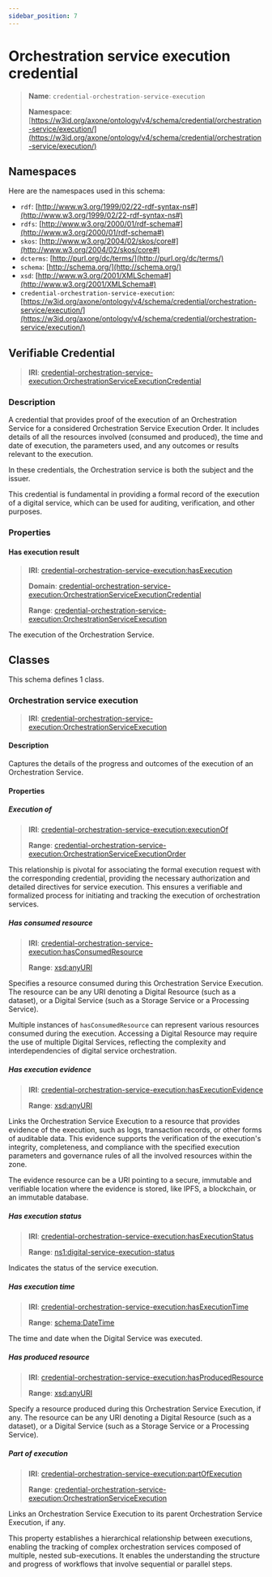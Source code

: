 ```yaml
---
sidebar_position: 7
---
```


[//]: # 'This file is auto-generated. Please do not modify it yourself.'

# Orchestration service execution credential

> **Name**: `credential-orchestration-service-execution`
>
> **Namespace**: [https://w3id.org/axone/ontology/v4/schema/credential/orchestration-service/execution/](https://w3id.org/axone/ontology/v4/schema/credential/orchestration-service/execution/)

## Namespaces

Here are the namespaces used in this schema:

- `rdf`: [http://www.w3.org/1999/02/22-rdf-syntax-ns#](http://www.w3.org/1999/02/22-rdf-syntax-ns#)
- `rdfs`: [http://www.w3.org/2000/01/rdf-schema#](http://www.w3.org/2000/01/rdf-schema#)
- `skos`: [http://www.w3.org/2004/02/skos/core#](http://www.w3.org/2004/02/skos/core#)
- `dcterms`: [http://purl.org/dc/terms/](http://purl.org/dc/terms/)
- `schema`: [http://schema.org/](http://schema.org/)
- `xsd`: [http://www.w3.org/2001/XMLSchema#](http://www.w3.org/2001/XMLSchema#)
- `credential-orchestration-service-execution`: [https://w3id.org/axone/ontology/v4/schema/credential/orchestration-service/execution/](https://w3id.org/axone/ontology/v4/schema/credential/orchestration-service/execution/)

## Verifiable Credential

> **IRI**: [credential-orchestration-service-execution:OrchestrationServiceExecutionCredential](https://w3id.org/axone/ontology/v4/schema/credential/orchestration-service/execution/OrchestrationServiceExecutionCredential)

### Description

A credential that provides proof of the execution of an Orchestration Service for a considered Orchestration Service Execution Order. It includes details of all the resources involved (consumed and produced), the time and date of execution, the parameters used, and any outcomes or results relevant to the execution.

In these credentials, the Orchestration service is both the subject and the issuer.

This credential is fundamental in providing a formal record of the execution of a digital service, which can be used for auditing, verification, and other purposes.

### Properties

#### Has execution result

> **IRI**: [credential-orchestration-service-execution:hasExecution](https://w3id.org/axone/ontology/v4/schema/credential/orchestration-service/execution/hasExecution)
>
> **Domain**:&nbsp;[credential-orchestration-service-execution:OrchestrationServiceExecutionCredential](https://w3id.org/axone/ontology/v4/schema/credential/orchestration-service/execution/OrchestrationServiceExecutionCredential)
>
> **Range**:&nbsp;[credential-orchestration-service-execution:OrchestrationServiceExecution](https://w3id.org/axone/ontology/v4/schema/credential/orchestration-service/execution/OrchestrationServiceExecution)

The execution of the Orchestration Service.

## Classes

This schema defines 1 class.

### Orchestration service execution

> **IRI**: [credential-orchestration-service-execution:OrchestrationServiceExecution](https://w3id.org/axone/ontology/v4/schema/credential/orchestration-service/execution/OrchestrationServiceExecution)

#### Description

Captures the details of the progress and outcomes of the execution of an Orchestration Service.

#### Properties

##### Execution of

> **IRI**: [credential-orchestration-service-execution:executionOf](https://w3id.org/axone/ontology/v4/schema/credential/orchestration-service/execution/executionOf)
>
> **Range**:&nbsp;[credential-orchestration-service-execution:OrchestrationServiceExecutionOrder](https://w3id.org/axone/ontology/v4/schema/credential/orchestration-service/execution/OrchestrationServiceExecutionOrder)

This relationship is pivotal for associating the formal execution request with the corresponding credential, providing the necessary authorization and detailed directives for service execution. This ensures a verifiable and formalized process for initiating and tracking the execution of orchestration services.

##### Has consumed resource

> **IRI**: [credential-orchestration-service-execution:hasConsumedResource](https://w3id.org/axone/ontology/v4/schema/credential/orchestration-service/execution/hasConsumedResource)
>
> **Range**:&nbsp;[xsd:anyURI](http://www.w3.org/2001/XMLSchema#anyURI)

Specifies a resource consumed during this Orchestration Service Execution. The resource can be any URI denoting a Digital Resource (such as a dataset), or a Digital Service (such as a Storage Service or a Processing Service).

Multiple instances of `hasConsumedResource` can represent various resources consumed during the execution. Accessing a Digital Resource may require the use of multiple Digital Services, reflecting the complexity and interdependencies of digital service orchestration.

##### Has execution evidence

> **IRI**: [credential-orchestration-service-execution:hasExecutionEvidence](https://w3id.org/axone/ontology/v4/schema/credential/orchestration-service/execution/hasExecutionEvidence)
>
> **Range**:&nbsp;[xsd:anyURI](http://www.w3.org/2001/XMLSchema#anyURI)

Links the Orchestration Service Execution to a resource that provides evidence of the execution, such as logs, transaction records, or other forms of auditable data. This evidence supports the verification of the execution's integrity, completeness, and compliance with the specified execution parameters and governance rules of all the involved resources within the zone.

The evidence resource can be a URI pointing to a secure, immutable and verifiable location where the evidence is stored, like IPFS, a blockchain, or an immutable database.

##### Has execution status

> **IRI**: [credential-orchestration-service-execution:hasExecutionStatus](https://w3id.org/axone/ontology/v4/schema/credential/orchestration-service/execution/hasExecutionStatus)
>
> **Range**:&nbsp;[ns1:digital-service-execution-status](https://w3id.org/axone/ontology/v4/thesaurus/digital-service-execution-status)

Indicates the status of the service execution.

##### Has execution time

> **IRI**: [credential-orchestration-service-execution:hasExecutionTime](https://w3id.org/axone/ontology/v4/schema/credential/orchestration-service/execution/hasExecutionTime)
>
> **Range**:&nbsp;[schema:DateTime](http://schema.org/DateTime)

The time and date when the Digital Service was executed.

##### Has produced resource

> **IRI**: [credential-orchestration-service-execution:hasProducedResource](https://w3id.org/axone/ontology/v4/schema/credential/orchestration-service/execution/hasProducedResource)
>
> **Range**:&nbsp;[xsd:anyURI](http://www.w3.org/2001/XMLSchema#anyURI)

Specify a resource produced during this Orchestration Service Execution, if any. The resource can be any URI denoting a Digital Resource (such as a dataset), or a Digital Service (such as a Storage Service or a Processing Service).

##### Part of execution

> **IRI**: [credential-orchestration-service-execution:partOfExecution](https://w3id.org/axone/ontology/v4/schema/credential/orchestration-service/execution/partOfExecution)
>
> **Range**:&nbsp;[credential-orchestration-service-execution:OrchestrationServiceExecution](https://w3id.org/axone/ontology/v4/schema/credential/orchestration-service/execution/OrchestrationServiceExecution)

Links an Orchestration Service Execution to its parent Orchestration Service Execution, if any.

This property establishes a hierarchical relationship between executions, enabling the tracking of complex orchestration services composed of multiple, nested sub-executions. It enables the understanding the structure and progress of workflows that involve sequential or parallel steps.
